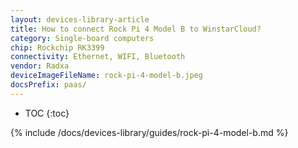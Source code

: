 ```yaml
---
layout: devices-library-article
title: How to connect Rock Pi 4 Model B to WinstarCloud?
category: Single-board computers
chip: Rockchip RK3399
connectivity: Ethernet, WIFI, Bluetooth
vendor: Radxa
deviceImageFileName: rock-pi-4-model-b.jpeg
docsPrefix: paas/
---
```



* TOC
{:toc}

{% include /docs/devices-library/guides/rock-pi-4-model-b.md %}